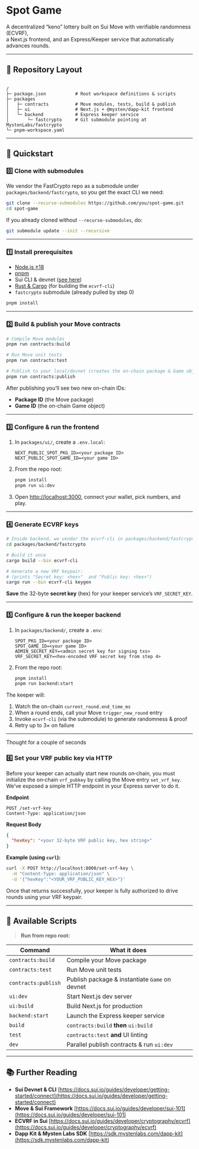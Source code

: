 # Spot Game

A decentralized “keno” lottery built on Sui Move with verifiable randomness (ECVRF),  
a Next.js frontend, and an Express/Keeper service that automatically advances rounds.

---

## 📁 Repository Layout

```

/
├─ package.json           # Root workspace definitions & scripts
├─ packages
│   ├─ contracts          # Move modules, tests, build & publish
│   ├─ ui                 # Next.js + @mysten/dapp-kit frontend
│   └─ backend            # Express keeper service
│       └─ fastcrypto     # Git submodule pointing at MystenLabs/fastcrypto
└─ pnpm-workspace.yaml

```

---

## 🚀 Quickstart

### 0️⃣ Clone with submodules

We vendor the FastCrypto repo as a submodule under `packages/backend/fastcrypto`, so you get the exact CLI we need:

```bash
git clone --recurse-submodules https://github.com/you/spot-game.git
cd spot-game
```

If you already cloned without `--recurse-submodules`, do:

```bash
git submodule update --init --recursive
```

---

### 1️⃣ Install prerequisites

- [Node.js ≥18](https://nodejs.org/)
- [pnpm](https://pnpm.io/)
- Sui CLI & devnet ([see here](https://docs.sui.io/guides/developer/getting-started/sui-install))
- [Rust & Cargo](https://www.rust-lang.org/tools/install) (for building the `ecvrf-cli`)
- `fastcrypto` submodule (already pulled by step 0)

```bash
pnpm install
```

---

### 2️⃣ Build & publish your Move contracts

```bash
# Compile Move modules
pnpm run contracts:build

# Run Move unit tests
pnpm run contracts:test

# Publish to your local/devnet (creates the on-chain package & Game object)
pnpm run contracts:publish
```

After publishing you’ll see two new on-chain IDs:

- **Package ID** (the Move package)
- **Game ID** (the on-chain Game object)

---

### 3️⃣ Configure & run the frontend

1. In `packages/ui/`, create a `.env.local`:

   ```
   NEXT_PUBLIC_SPOT_PKG_ID=<your package ID>
   NEXT_PUBLIC_SPOT_GAME_ID=<your game ID>
   ```

2. From the repo root:

   ```bash
   pnpm install
   pnpm run ui:dev
   ```

3. Open [http://localhost:3000](http://localhost:3000), connect your wallet, pick numbers, and play.

---

### 4️⃣ Generate ECVRF keys

```bash
# Inside backend, we vendor the ecvrf-cli in packages/backend/fastcrypto
cd packages/backend/fastcrypto

# Build it once
cargo build --bin ecvrf-cli

# Generate a new VRF keypair:
# (prints "Secret key: <hex>"  and "Public key: <hex>")
cargo run --bin ecvrf-cli keygen
```

**Save** the 32-byte **secret key** (hex) for your keeper service’s `VRF_SECRET_KEY`.

---

### 5️⃣ Configure & run the keeper backend

1. In `packages/backend/`, create a `.env`:

   ```dotenv
   SPOT_PKG_ID=<your package ID>
   SPOT_GAME_ID=<your game ID>
   ADMIN_SECRET_KEY=<admin secret key for signing txs>
   VRF_SECRET_KEY=<hex-encoded VRF secret key from step 4>
   ```

2. From the repo root:

   ```bash
   pnpm install
   pnpm run backend:start
   ```

The keeper will:

1. Watch the on-chain `current_round.end_time_ms`
2. When a round ends, call your Move `trigger_new_round` entry
3. Invoke `ecvrf-cli` (via the submodule) to generate randomness & proof
4. Retry up to 3× on failure

---

Thought for a couple of seconds

### 6️⃣ Set your VRF public key via HTTP

Before your keeper can actually start new rounds on‐chain, you must initialize the on‐chain `vrf_pubkey` by calling the Move entry `set_vrf_key`. We’ve exposed a simple HTTP endpoint in your Express server to do it.

**Endpoint**

```
POST /set-vrf-key
Content-Type: application/json
```

**Request Body**

```json
{
  "hexKey": "<your 32-byte VRF public key, hex string>"
}
```

**Example (using `curl`):**

```bash
curl -X POST http://localhost:8000/set-vrf-key \
  -H "Content-Type: application/json" \
  -d '{"hexKey":"<YOUR_VRF_PUBLIC_KEY_HEX>"}'
```

Once that returns successfully, your keeper is fully authorized to drive rounds using your VRF keypair.

---

## 📜 Available Scripts

> **Run from repo root:**

| Command             | What it does                                   |
| ------------------- | ---------------------------------------------- |
| `contracts:build`   | Compile your Move package                      |
| `contracts:test`    | Run Move unit tests                            |
| `contracts:publish` | Publish package & instantiate `Game` on devnet |
| `ui:dev`            | Start Next.js dev server                       |
| `ui:build`          | Build Next.js for production                   |
| `backend:start`     | Launch the Express keeper service              |
| `build`             | `contracts:build` **then** `ui:build`          |
| `test`              | `contracts:test` **and** UI linting            |
| `dev`               | Parallel publish contracts & run `ui:dev`      |

---

## 📚 Further Reading

- **Sui Devnet & CLI**
  [https://docs.sui.io/guides/developer/getting-started/connect](https://docs.sui.io/guides/developer/getting-started/connect)
- **Move & Sui Framework**
  [https://docs.sui.io/guides/developer/sui-101](https://docs.sui.io/guides/developer/sui-101)
- **ECVRF in Sui**
  [https://docs.sui.io/guides/developer/cryptography/ecvrf](https://docs.sui.io/guides/developer/cryptography/ecvrf)
- **Dapp Kit & Mysten Labs SDK**
  [https://sdk.mystenlabs.com/dapp-kit](https://sdk.mystenlabs.com/dapp-kit)
